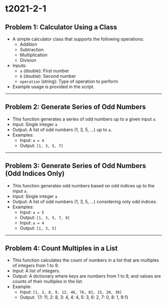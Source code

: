 # t2021-2-1

## Problem 1: Calculator Using a Class
- A simple calculator class that supports the following operations: 
  - Addition
  - Subtraction
  - Multiplication
  - Division
- Inputs:
  - `a` (double): First number
  - `b` (double): Second number
  - `operation` (string): Type of operation to perform
- Example usage is provided in the script.

---

## Problem 2: Generate Series of Odd Numbers
- This function generates a series of odd numbers up to a given input `a`.
- Input: Single integer `a`
- Output: A list of odd numbers (1, 3, 5, ...) up to `a`.
- Examples:
  - Input: `a = 4`
  - Output: `[1, 3, 5, 7]`

---

## Problem 3: Generate Series of Odd Numbers (Odd Indices Only)
- This function generates odd numbers based on odd indices up to the input `a`.
- Input: Single integer `a`
- Output: A list of odd numbers (1, 3, 5, ...) considering only odd indices.
- Examples:
  - Input: `a = 5`
  - Output: `[1, 3, 5, 7, 9]`
  - Input: `a = 4`
  - Output: `[1, 3, 5]`

---

## Problem 4: Count Multiples in a List
- This function calculates the count of numbers in a list that are multiples of integers from 1 to 9.
- Input: A list of integers.
- Output: A dictionary where keys are numbers from 1 to 9, and values are counts of their multiples in the list.
- Example:
  - Input: `[1, 2, 8, 9, 12, 46, 76, 82, 15, 20, 30]`
  - Output: `{1: 11, 2: 8, 3: 4, 4: 4, 5: 3, 6: 2, 7: 0, 8: 1, 9:1}
